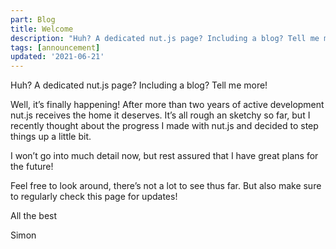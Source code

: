 ```yaml
---
part: Blog
title: Welcome
description: "Huh? A dedicated nut.js page? Including a blog? Tell me more!"
tags: [announcement]
updated: '2021-06-21'
---
```


Huh? A dedicated nut.js page? Including a blog? Tell me more!

Well, it’s finally happening!
After more than two years of active development nut.js receives the home it deserves. 
It’s all rough an sketchy so far, but I recently thought about the progress I made with nut.js and decided to step things up a little bit.

I won’t go into much detail now, but rest assured that I have great plans for the future!

Feel free to look around, there’s not a lot to see thus far.
But also make sure to regularly check this page for updates!

All the best

Simon